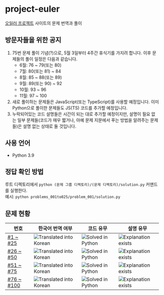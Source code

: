 # project-euler

[오일러 프로젝트](https://projecteuler.net/) 사이트의 문제 번역과 풀이

## 방문자들을 위한 공지

1. 75번 문제 풀이 기념(?)으로, 5월 3일부터 4주간 휴식기를 가지려 합니다. 이후 문제들의 풀이 일정은 다음과 같습니다.
   * 6월: 76 ~ 79(또는 80)
   * 7월: 80(또는 81) ~ 84
   * 8월: 85 ~ 88(또는 89)
   * 9월: 89(또는 90) ~ 92
   * 10월: 93 ~ 96
   * 11월: 97 ~ 100
2. 새로 풀이하는 문제들은 JavaScript(또는 TypeScript)를 사용할 예정입니다. 이미 Python으로 풀이한 문제들도 JS(TS) 코드를 추가할 예정입니다.
3. 누락되어있는 코드 설명들은 시간이 되는 대로 추가할 예정이지만, 설명이 필요 없는 일부 문제들(코드가 매우 짧거나, 아예 문제 지문에서 푸는 방법을 알려주는 문제들)은 설명 없는 상태로 둘 것입니다.

## 사용 언어

* Python 3.9

## 정답 확인 방법

루트 디렉토리에서 `python (문제 그룹 디렉토리)/(문제 디렉토리)/solution.py` 커맨드를 실행한다.<br>
예시: `python problems_001to025/problem_001/solution.py`

## 문제 현황

번호 | 한국어 번역 여부 | 코드 유무 | 설명 유무
--- | --- | --- | ---
[#1 ~ #25](problems_001to025) | ![Translated into Korean](https://img.shields.io/badge/Translated-25%2F25-brightgreen) | ![Solved in Python](https://img.shields.io/badge/Solved-25%2F25-brightgreen) | ![Explanation exists](https://img.shields.io/badge/Explained-25%2F25-brightgreen)
[#26 ~ #50](problems_026to050) | ![Translated into Korean](https://img.shields.io/badge/Translated-25%2F25-brightgreen) | ![Solved in Python](https://img.shields.io/badge/Solved-25%2F25-brightgreen) | ![Explanation exists](https://img.shields.io/badge/Explained-3%2F25-lightgrey)
[#51 ~ #75](problems_051to075) | ![Translated into Korean](https://img.shields.io/badge/Translated-25%2F25-brightgreen) | ![Solved in Python](https://img.shields.io/badge/Solved-25%2F25-brightgreen) | ![Explanation exists](https://img.shields.io/badge/Explained-9%2F25-lightgrey)
[#76 ~ #100](problems_076to100) | ![Translated into Korean](https://img.shields.io/badge/Translated-5%2F25-lightgrey) | ![Solved in Python](https://img.shields.io/badge/Solved-3%2F25-lightgrey) | ![Explanation exists](https://img.shields.io/badge/Explained-0%2F25-lightgrey)
